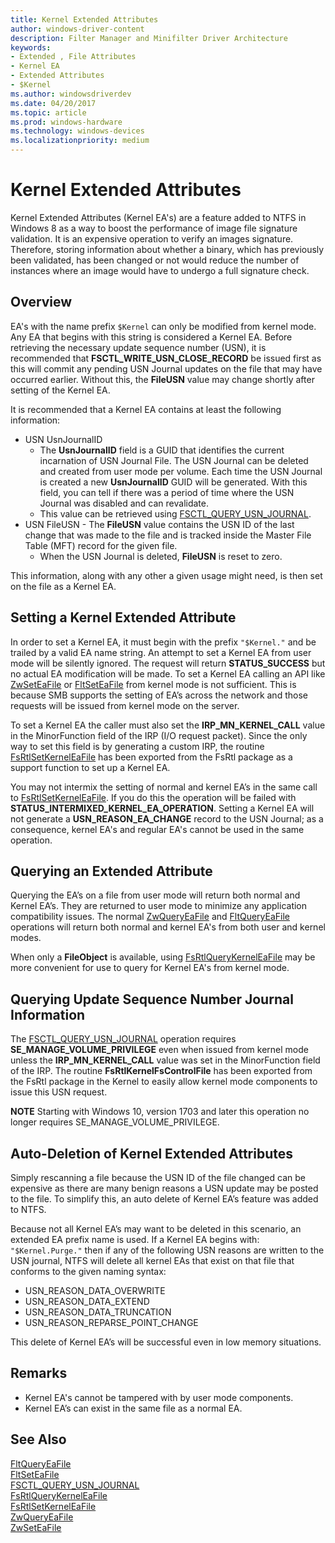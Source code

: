 ```yaml
---
title: Kernel Extended Attributes
author: windows-driver-content
description: Filter Manager and Minifilter Driver Architecture
keywords:
- Extended , File Attributes
- Kernel EA
- Extended Attributes
- $Kernel
ms.author: windowsdriverdev
ms.date: 04/20/2017
ms.topic: article
ms.prod: windows-hardware
ms.technology: windows-devices
ms.localizationpriority: medium
---
```

# Kernel Extended Attributes
Kernel Extended Attributes (Kernel EA's) are a feature added to NTFS in Windows 8 as a way to boost the performance of image file signature validation.  It is an expensive operation to verify an images signature. Therefore, storing information about whether a binary, which has previously been validated, has been changed or not would reduce the number of instances where an image would have to undergo a full signature check.


## Overview
EA's with the name prefix ``$Kernel`` can only be modified from kernel mode. Any EA that begins with this string is considered a Kernel EA. Before retrieving the necessary update sequence number (USN), it is recommended that **FSCTL_WRITE_USN_CLOSE_RECORD** be issued first as this will commit any pending USN Journal updates on the file that may have occurred earlier. Without this, the **FileUSN** value may change shortly after setting of the Kernel EA.

It is recommended that a Kernel EA contains at least the following information:
  -  USN UsnJournalID
      -    The **UsnJournalID** field is a GUID that identifies the current incarnation of USN Journal File.  The USN Journal can be deleted and created from user mode per volume.  Each time the USN Journal is created a new **UsnJournalID** GUID will be generated.  With this field, you can tell if there was a period of time where the USN Journal was disabled and can revalidate.
        - This value can be retrieved using [FSCTL_QUERY_USN_JOURNAL](https://msdn.microsoft.com/library/windows/desktop/aa364583).
  -  USN FileUSN
    -    The **FileUSN** value contains the USN ID of the last change that was made to the file and is tracked inside the Master File Table (MFT) record for the given file.
        - When the USN Journal is deleted, **FileUSN** is reset to zero.

This information, along with any other a given usage might need, is then set on the file as a Kernel EA.


## Setting a Kernel Extended Attribute
In order to set a Kernel EA, it must begin with the prefix ``"$Kernel."`` and be trailed by a valid EA name string. An attempt to set a Kernel EA from user mode will be silently ignored.  The request will return **STATUS_SUCCESS** but no actual EA modification will be made. To set a Kernel EA calling an API like [ZwSetEaFile](https://msdn.microsoft.com/library/windows/hardware/ff961908) or [FltSetEaFile](https://msdn.microsoft.com/library/windows/hardware/ff544500) from kernel mode is not sufficient.  This is because SMB supports the setting of EA’s across the network and those requests will be issued from kernel mode on the server.  

To set a Kernel EA the caller must also set the **IRP_MN_KERNEL_CALL** value in the MinorFunction field of the IRP (I/O request packet). Since the only way to set this field is by generating a custom IRP, the routine [FsRtlSetKernelEaFile](https://msdn.microsoft.com/library/windows/hardware/mt807493) has been exported from the FsRtl package as a support function to set up a Kernel EA.

You may not intermix the setting of normal and kernel EA’s in the same call to [FsRtlSetKernelEaFile](https://msdn.microsoft.com/library/windows/hardware/mt807493).  If you do this the operation will be failed with **STATUS_INTERMIXED_KERNEL_EA_OPERATION**.    Setting a Kernel EA will not generate a **USN_REASON_EA_CHANGE** record to the USN Journal; as a consequence, kernel EA's and regular EA's cannot be used in the same operation.  


## Querying an Extended Attribute
Querying the EA’s on a file from user mode will return both normal and Kernel EA’s. They are returned to user mode to minimize any application compatibility issues. The normal [ZwQueryEaFile](https://msdn.microsoft.com/library/windows/hardware/ff961907) and [FltQueryEaFile](https://msdn.microsoft.com/library/windows/hardware/ff543435) operations will return both normal and kernel EA's from both user and kernel modes.

When only a **FileObject** is available, using [FsRtlQueryKernelEaFile](https://msdn.microsoft.com/library/windows/hardware/mt807492) may be more convenient for use to query for Kernel EA's from kernel mode.


## Querying Update Sequence Number Journal Information
The [FSCTL_QUERY_USN_JOURNAL](https://msdn.microsoft.com/library/windows/desktop/aa364583) operation requires **SE_MANAGE_VOLUME_PRIVILEGE** even when issued from kernel mode unless the **IRP_MN_KERNEL_CALL** value was set in the MinorFunction field of the IRP. The routine **FsRtlKernelFsControlFile** has been exported from the FsRtl package in the Kernel to easily allow kernel mode components to issue this USN request.

**NOTE** Starting with Windows 10, version 1703 and later this operation no longer requires SE_MANAGE_VOLUME_PRIVILEGE.  

## Auto-Deletion of Kernel Extended Attributes
Simply rescanning a file because the USN ID of the file changed can be expensive as there are many benign reasons a USN update may be posted to the file.  To simplify this, an auto delete of Kernel EA’s feature was added to NTFS.

Because not all Kernel EA’s may want to be deleted in this scenario, an extended EA prefix name is used.  If a Kernel EA begins with:  ``"$Kernel.Purge."`` then if any of the following USN reasons are written to the USN journal, NTFS will delete all kernel EAs that exist on that file that conforms to the given naming syntax:  
- USN_REASON_DATA_OVERWRITE
- USN_REASON_DATA_EXTEND
- USN_REASON_DATA_TRUNCATION
- USN_REASON_REPARSE_POINT_CHANGE

This delete of Kernel EA’s will be successful even in low memory situations.

## Remarks
- Kernel EA's cannot be tampered with by user mode components.
- Kernel EA’s can exist in the same file as a normal EA.


## See Also
[FltQueryEaFile](https://msdn.microsoft.com/library/windows/hardware/ff543435)  
[FltSetEaFile](https://msdn.microsoft.com/library/windows/hardware/ff544500)  
[FSCTL_QUERY_USN_JOURNAL](https://msdn.microsoft.com/library/windows/desktop/aa364583)  
[FsRtlQueryKernelEaFile](https://msdn.microsoft.com/library/windows/hardware/mt807492)      
[FsRtlSetKernelEaFile](https://msdn.microsoft.com/library/windows/hardware/mt807493)  
[ZwQueryEaFile](https://msdn.microsoft.com/library/windows/hardware/ff961907)  
[ZwSetEaFile](https://msdn.microsoft.com/library/windows/hardware/ff961908)  
